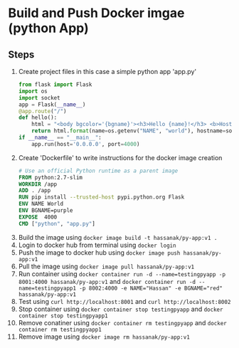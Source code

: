 # Build and Push Docker imgae (python App)

## Steps

1. Create project files in this case a simple python app 'app.py'
   ```py
   from flask import Flask
   import os
   import socket
   app = Flask(__name__)
   @app.route("/")
   def hello():
       html = "<body bgcolor='{bgname}'><h3>Hello {name}!</h3> <b>Hostname:</b> {hostname}<br/></body>"
       return html.format(name=os.getenv("NAME", "world"), hostname=socket.gethostname(), bgname=os.getenv("BGNAME", "orange"))
   if __name__ == "__main__":
       app.run(host='0.0.0.0', port=4000)
   ```
2. Create 'Dockerfile' to write instructions for the docker image creation
    ```Dockerfile
    # Use an official Python runtime as a parent image
    FROM python:2.7-slim
    WORKDIR /app
    ADD . /app
    RUN pip install --trusted-host pypi.python.org Flask
    ENV NAME World
    ENV BGNAME=purple
    EXPOSE  4000
    CMD ["python", "app.py"]
    ```
3. Build the image using `docker image build -t hassanak/py-app:v1 .`
4. Login to docker hub from terminal using `docker login`
5. Push the image to docker hub using `docker image push hassanak/py-app:v1`
6. Pull the image using `docker image pull hassanak/py-app:v1`
7. Run container using `docker container run -d --name=testingpyapp -p 8001:4000 hassanak/py-app:v1` and `docker container run -d --name=testingpyapp1 -p 8002:4000 -e NAME="Hassan" -e BGNAME="red" hassanak/py-app:v1`
8. Test using `curl http://localhost:8001` and `curl http://localhost:8002`
9. Stop container using `docker container stop testingpyapp` and `docker container stop testingpyapp1`
10. Remove conatiner using `docker container rm testingpyapp` and `docker container rm testingpyapp1`
11. Remove image using `docker image rm hassanak/py-app:v1`
